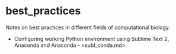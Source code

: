 # best_practices
Notes on best practices in different fields of computational biology.

- Configuring working Python environment using Sublime Text 2, Anaconda and Anaconda - <subl_conda.md>.
